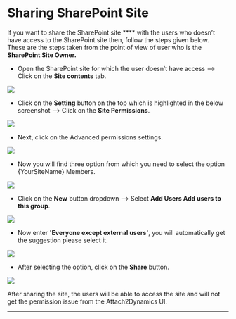 # Sharing SharePoint Site

If you want to share the SharePoint site **** with the users who doesn’t have access to the SharePoint site then, follow the steps given below. These are the steps taken from the point of view of user who is the **SharePoint Site Owner.**

* Open the SharePoint site for which the user doesn’t have access --> Click on the **Site contents** tab.

![](<../../.gitbook/assets/Sharing SharePoint\_1.jpg>)

* Click on the **Setting** button on the top which is highlighted in the below screenshot --> Click on the **Site Permissions**.

![](<../../.gitbook/assets/Sharing SharePoint\_2.png>)

* Next, click on the Advanced permissions settings.

![](<../../.gitbook/assets/Sharing SharePoint\_3.png>)

* Now you will find three option from which you need to select the option {YourSiteName} Members.

![](<../../.gitbook/assets/Sharing SharePoint\_4.png>)

* Click on the **New** button dropdown --> Select **Add Users Add users to this group**.

![](<../../.gitbook/assets/Sharing SharePoint\_5.png>)

* Now enter **'Everyone except external users'**, you will automatically get the suggestion please select it.

![](<../../.gitbook/assets/Sharing SharePoint\_6.png>)

* After selecting the option, click on the **Share** button.

![](<../../.gitbook/assets/Sharing SharePoint\_7.png>)

After sharing the site, the users will be able to access the site and will not get the permission issue from the Attach2Dynamics UI.

****
